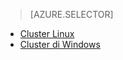 > [AZURE.SELECTOR]
- [Cluster Linux](../articles/hdinsight/hdinsight-hadoop-run-samples-linux.md)
- [Cluster di Windows](../articles/hdinsight/hdinsight-run-samples.md)

